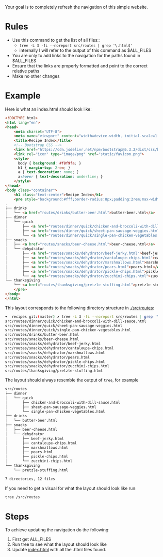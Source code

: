 Your goal is to completely refresh the navigation of this simple website.

# Rules
- Use this command to get the list of all files::
  - `tree -L 3 -fi --noreport src/routes | grep '\.html$'`
  - internally I will refer to the output of this command as $ALL_FILES
- You are only to add links to the navigation for the paths found in $ALL_FILES
- Ensure that the links are properly formatted and point to the correct relative paths
- Make no other changes

# Example

Here is what an index.html should look like:
```html
<!DOCTYPE html>
<html lang="en">
<head>
    <meta charset="UTF-8">
    <meta name="viewport" content="width=device-width, initial-scale=1.0">
    <title>Recipe Index</title>
    <!-- Bootstrap CSS -->
    <link href="https://cdn.jsdelivr.net/npm/bootstrap@5.3.2/dist/css/bootstrap.min.css" rel="stylesheet">
    <link rel="icon" type="image/png" href="static/favicon.png">
    <style>
      body { background: #f8f9fa; }
      h1 { margin-top: 2rem; }
      a { text-decoration: none; }
      a:hover { text-decoration: underline; }
    </style>
</head>
<body class="container">
    <h1 class="text-center">Recipe Index</h1>
    <pre style="background:#fff;border-radius:8px;padding:2rem;max-width:700px;margin:2rem auto;font-size:1.1rem;">
.
├── drinks
│   └── <a href="routes/drinks/butter-beer.html">butter-beer.html</a>
├── dinner
│   └── quick
│       ├── <a href="routes/dinner/quick/chicken-and-broccoli-with-dill-sauce.html">chicken-and-broccoli-with-dill-sauce.html</a>
│       ├── <a href="routes/dinner/quick/sheet-pan-sausage-veggies.html">sheet-pan-sausage-veggies.html</a>
│       └── <a href="routes/dinner/quick/single-pan-chicken-vegetables.html">single-pan-chicken-vegetables.html</a>
├── snacks
│   ├── <a href="routes/snacks/beer-cheese.html">beer-cheese.html</a>
│   └── dehydrator
│       ├── <a href="routes/snacks/dehydrator/beef-jerky.html">beef-jerky.html</a>
│       ├── <a href="routes/snacks/dehydrator/cantaloupe-chips.html">cantaloupe-chips.html</a>
│       ├── <a href="routes/snacks/dehydrator/marshmallows.html">marshmallows.html</a>
│       ├── <a href="routes/snacks/dehydrator/pears.html">pears.html</a>
│       ├── <a href="routes/snacks/dehydrator/pickle-chips.html">pickle-chips.html</a>
│       └── <a href="routes/snacks/dehydrator/zucchini-chips.html">zucchini-chips.html</a>
└── thanksgiving
    └── <a href="routes/thanksgiving/pretzle-stuffing.html">pretzle-stuffing.html</a>
    </pre>
</body>
</html>

```

This layout corresponds to the following directory structure in [./src/routes](../../src/routes):
```bash
➜  recipes git:(master) ✗ tree -L 3 -fi --noreport src/routes | grep '\.html$'
src/routes/dinner/quick/chicken-and-broccoli-with-dill-sauce.html
src/routes/dinner/quick/sheet-pan-sausage-veggies.html
src/routes/dinner/quick/single-pan-chicken-vegetables.html
src/routes/drinks/butter-beer.html
src/routes/snacks/beer-cheese.html
src/routes/snacks/dehydrator/beef-jerky.html
src/routes/snacks/dehydrator/cantaloupe-chips.html
src/routes/snacks/dehydrator/marshmallows.html
src/routes/snacks/dehydrator/pears.html
src/routes/snacks/dehydrator/pickle-chips.html
src/routes/snacks/dehydrator/zucchini-chips.html
src/routes/thanksgiving/pretzle-stuffing.html
```

The layout should always resemble the output of `tree`, for example
```bash
src/routes
├── dinner
│   └── quick
│       ├── chicken-and-broccoli-with-dill-sauce.html
│       ├── sheet-pan-sausage-veggies.html
│       └── single-pan-chicken-vegetables.html
├── drinks
│   └── butter-beer.html
├── snacks
│   ├── beer-cheese.html
│   └── dehydrator
│       ├── beef-jerky.html
│       ├── cantaloupe-chips.html
│       ├── marshmallows.html
│       ├── pears.html
│       ├── pickle-chips.html
│       └── zucchini-chips.html
└── thanksgiving
    └── pretzle-stuffing.html

7 directories, 12 files
```

If you need to get a visual for what the layout should look like run
```bash
tree /src/routes
```


# Steps
To achieve updating the navigation do the following:
1. First get ALL_FILES
2. Run tree to see what the layout should look like
3. Update [index.html](../../src/routes/index.html) with all the .html files found.
